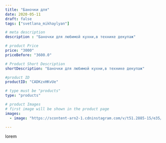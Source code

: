 ```yaml
---
title: "Баночки для"
date: 2020-05-11
draft: false
tags: ["svetlana_mikhaylyan"]

# meta description
description : "Баночки для любимой кухни,в технике декупаж"

# product Price
price: "3000"
priceBefore: "3600.0"

# Product Short Description
shortDescription: "Баночки для любимой кухни,в технике декупаж"

#product ID
productID: "CADKzxHKvUe"

# type must be "products"
type: "products"

# product Images
# first image will be shown in the product page
images:
  - image: "https://scontent-arn2-1.cdninstagram.com/v/t51.2885-15/e35/96521631_588419508446721_3010393458482368960_n.jpg?se=7&tp=1&_nc_ht=scontent-arn2-1.cdninstagram.com&_nc_cat=109&_nc_ohc=ejlzTLJaIZMAX8hXB_z&ccb=7-4&oh=057b6165c47b1b12d9f4a48c86ec222a&oe=6081B7A6&_nc_sid=86f79a&ig_cache_key=MjMwNjczNDk3MjAzNTg1NTY0Ng%3D%3D.2-ccb7-4"

---
```

lorem
